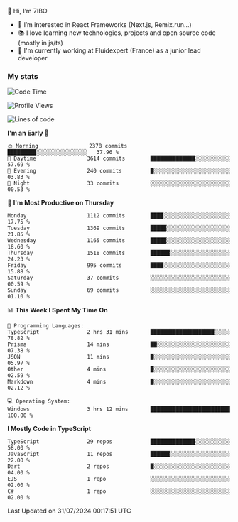👋 Hi, I’m 7IBO

- 👀 I’m interested in React Frameworks (Next.js, Remix.run...)
- 📚 I love learning new technologies, projects and open source code (mostly in js/ts)
- 💼 I'm currently working at Fluidexpert (France) as a junior lead developer

### My stats
<!--START_SECTION:waka-->
![Code Time](http://img.shields.io/badge/Code%20Time-708%20hrs%2055%20mins-blue)

![Profile Views](http://img.shields.io/badge/Profile%20Views-0-blue)

![Lines of code](https://img.shields.io/badge/From%20Hello%20World%20I%27ve%20Written-7.1%20million%20lines%20of%20code-blue)

**I'm an Early 🐤** 

```text
🌞 Morning                2378 commits        █████████░░░░░░░░░░░░░░░░   37.96 % 
🌆 Daytime                3614 commits        ██████████████░░░░░░░░░░░   57.69 % 
🌃 Evening                240 commits         █░░░░░░░░░░░░░░░░░░░░░░░░   03.83 % 
🌙 Night                  33 commits          ░░░░░░░░░░░░░░░░░░░░░░░░░   00.53 % 
```
📅 **I'm Most Productive on Thursday** 

```text
Monday                   1112 commits        ████░░░░░░░░░░░░░░░░░░░░░   17.75 % 
Tuesday                  1369 commits        █████░░░░░░░░░░░░░░░░░░░░   21.85 % 
Wednesday                1165 commits        █████░░░░░░░░░░░░░░░░░░░░   18.60 % 
Thursday                 1518 commits        ██████░░░░░░░░░░░░░░░░░░░   24.23 % 
Friday                   995 commits         ████░░░░░░░░░░░░░░░░░░░░░   15.88 % 
Saturday                 37 commits          ░░░░░░░░░░░░░░░░░░░░░░░░░   00.59 % 
Sunday                   69 commits          ░░░░░░░░░░░░░░░░░░░░░░░░░   01.10 % 
```


📊 **This Week I Spent My Time On** 

```text
💬 Programming Languages: 
TypeScript               2 hrs 31 mins       ████████████████████░░░░░   78.82 % 
Prisma                   14 mins             ██░░░░░░░░░░░░░░░░░░░░░░░   07.38 % 
JSON                     11 mins             █░░░░░░░░░░░░░░░░░░░░░░░░   05.97 % 
Other                    4 mins              █░░░░░░░░░░░░░░░░░░░░░░░░   02.59 % 
Markdown                 4 mins              █░░░░░░░░░░░░░░░░░░░░░░░░   02.12 % 

💻 Operating System: 
Windows                  3 hrs 12 mins       █████████████████████████   100.00 % 
```

**I Mostly Code in TypeScript** 

```text
TypeScript               29 repos            ██████████████░░░░░░░░░░░   58.00 % 
JavaScript               11 repos            ██████░░░░░░░░░░░░░░░░░░░   22.00 % 
Dart                     2 repos             █░░░░░░░░░░░░░░░░░░░░░░░░   04.00 % 
EJS                      1 repo              ░░░░░░░░░░░░░░░░░░░░░░░░░   02.00 % 
C#                       1 repo              ░░░░░░░░░░░░░░░░░░░░░░░░░   02.00 % 
```




 Last Updated on 31/07/2024 00:17:51 UTC
<!--END_SECTION:waka-->
